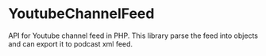 # YoutubeChannelFeed
API for Youtube channel feed in PHP. This library parse the feed into objects and can export it to podcast xml feed.
